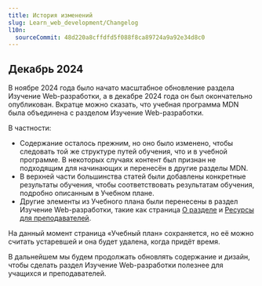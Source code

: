 ```yaml
---
title: История изменений
slug: Learn_web_development/Changelog
l10n:
  sourceCommit: 48d220a8cffdfd5f088f8ca89724a9a92e34d8c0
---
```


## Декабрь 2024

В ноябре 2024 года было начато масштабное обновление раздела Изучение Web-разработки, а в декабре 2024 года он был окончательно опубликован. Вкратце можно сказать, что учебная программа MDN была объединена с разделом Изучение Web-разработки.

В частности:

- Содержание осталось прежним, но оно было изменено, чтобы следовать той же структуре путей обучения, что и в учебной программе. В некоторых случаях контент был признан не подходящим для начинающих и перенесён в другие разделы MDN.
- В верхней части большинства статей были добавлены конкретные результаты обучения, чтобы соответствовать результатам обучения, подробно описанным в Учебном плане.
- Другие элементы из Учебного плана были перенесены в раздел Изучение Web-разработки, такие как страница [О разделе](/ru/docs/Learn_web_development/About) и [Ресурсы для преподавателей](/ru/docs/Learn_web_development/Educators).

На данный момент страница «Учебный план» сохраняется, но её можно считать устаревшей и она будет удалена, когда придёт время.

В дальнейшем мы будем продолжать обновлять содержание и дизайн, чтобы сделать раздел Изучение Web-разработки полезнее для учащихся и преподавателей.
